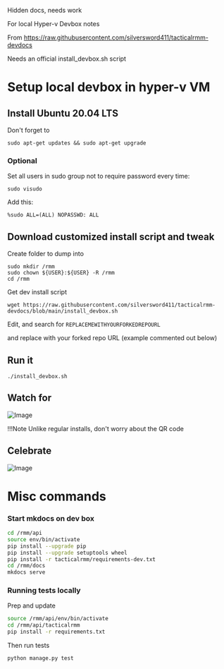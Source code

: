 
Hidden docs, needs work

For local Hyper-v Devbox notes

From https://raw.githubusercontent.com/silversword411/tacticalrmm-devdocs

Needs an official install_devbox.sh script

# Setup local devbox in hyper-v VM




## Install Ubuntu 20.04 LTS
Don't forget to 

```
sudo apt-get updates && sudo apt-get upgrade
```

### Optional
Set all users in sudo group not to require password every time:

```
sudo visudo
```

Add this:

```
%sudo ALL=(ALL) NOPASSWD: ALL
```

## Download customized install script and tweak

Create folder to dump into

```
sudo mkdir /rmm
sudo chown ${USER}:${USER} -R /rmm
cd /rmm
```

Get dev install script
```
wget https://raw.githubusercontent.com/silversword411/tacticalrmm-devdocs/blob/main/install_devbox.sh
```

Edit, and search for `REPLACEMEWITHYOURFORKEDREPOURL`

and replace with your forked repo URL (example commented out below)

## Run it

```
./install_devbox.sh
```
## Watch for

![Image](images/installcomplete.png)

!!!Note Unlike regular installs, don't worry about the QR code

## Celebrate

![Image](images/celebrate.gif)







# Misc commands

### Start mkdocs on dev box

```bash
cd /rmm/api
source env/bin/activate
pip install --upgrade pip
pip install --upgrade setuptools wheel
pip install -r tacticalrmm/requirements-dev.txt
cd /rmm/docs
mkdocs serve
```

### Running tests locally

Prep and update

```bash
source /rmm/api/env/bin/activate
cd /rmm/api/tacticalrmm
pip install -r requirements.txt
```

Then run tests

```
python manage.py test
```

